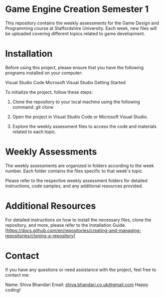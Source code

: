 # Game Engine Creation Semester 1

This repository contains the weekly assessments for the Game Design and Programming course at Staffordshire University. Each week, new files will be uploaded covering different topics related to game development.

# Installation
Before using this project, please ensure that you have the following programs installed on your computer:

Visual Studio Code
Microsoft Visual Studio
Getting Started


To initialize the project, follow these steps:

1. Clone the repository to your local machine using the following command:
git clone <repository-url>

2. Open the project in Visual Studio Code or Microsoft Visual Studio.

3. Explore the weekly assessment files to access the code and materials related to each topic.

# Weekly Assessments
The weekly assessments are organized in folders according to the week number. Each folder contains the files specific to that week's topic.

Please refer to the respective weekly assessment folders for detailed instructions, code samples, and any additional resources provided.

# Additional Resources
For detailed instructions on how to install the necessary files, clone the repository, and more, please refer to the Installation Guide.
[https://docs.github.com/en/repositories/creating-and-managing-repositories/cloning-a-repository]


# Contact
If you have any questions or need assistance with the project, feel free to contact me:

Name: Shiva Bhandari
Email: shiva.bhandari.co.uk@gmail.com
Happy coding!
